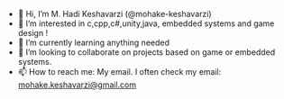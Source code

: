 - 👋 Hi, I’m M. Hadi Keshavarzi  (@mohake-keshavarzi)
- 👀 I’m interested in c,cpp,c#,unity,java, embedded systems and game design !
- 🌱 I’m currently learning anything needed
- 💞️ I’m looking to collaborate on projects based on game or embedded systems.
- 📫 How to reach me: My email. I often check my email: mohake.keshavarzi@gmail.com

<!---
mohake-keshavarzi/mohake-keshavarzi is a ✨ special ✨ repository because its `README.md` (this file) appears on your GitHub profile.
You can click the Preview link to take a look at your changes.
--->

